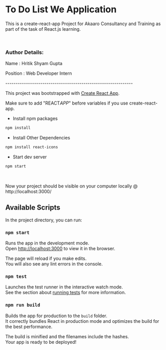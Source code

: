 # To Do List We Application

This is a create-react-app Project for Akaaro Consultancy and Training as part of the task of React.js learning.

<br>

### Author Details:
<p>Name     : Hritik Shyam Gupta</p>
<p>Position : Web Developer Intern</p>
--------------------------------------------------------------

This project was bootstrapped with [Create React App](https://github.com/facebook/create-react-app).

Make sure to add "REACT*APP*" before variables if you use create-react-app.

- Install npm packages

```bash
npm install
```

- Install Other Dependencies

```bash
npm install react-icons
```

- Start dev server

```bash
npm start
```

<br>


Now your project should be visible on your computer locally @ http://localhost:3000/

## Available Scripts

In the project directory, you can run:

### `npm start`

Runs the app in the development mode.\
Open [http://localhost:3000](http://localhost:3000) to view it in the browser.

The page will reload if you make edits.\
You will also see any lint errors in the console.

### `npm test`

Launches the test runner in the interactive watch mode.\
See the section about [running tests](https://facebook.github.io/create-react-app/docs/running-tests) for more information.

### `npm run build`

Builds the app for production to the `build` folder.\
It correctly bundles React in production mode and optimizes the build for the best performance.

The build is minified and the filenames include the hashes.\
Your app is ready to be deployed!
